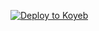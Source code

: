 [![Deploy to Koyeb](https://www.koyeb.com/static/images/deploy/button.svg)](https://app.koyeb.com/deploy?name=source-closet&repository=hi101000%2FSource-Closet&branch=master&instance_type=eco-medium&regions=was&env%5BPORT%5D=8000&env%5BEMAIL_USER%5D=person.person.101000%40gmail.com&env%5BEMAIL_PSSWD%5D=hi101000)
